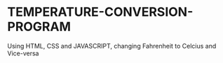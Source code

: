 # TEMPERATURE-CONVERSION-PROGRAM
Using HTML, CSS and JAVASCRIPT, changing Fahrenheit to Celcius and Vice-versa

